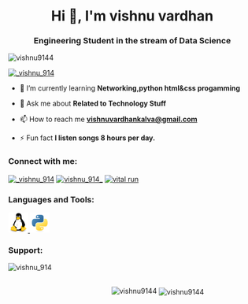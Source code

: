 <h1 align="center">Hi 👋, I'm vishnu vardhan</h1>
<h3 align="center">Engineering Student in the stream of Data Science</h3>

<p align="left"> <img src="https://komarev.com/ghpvc/?username=vishnu9144&label=Profile%20views&color=0e75b6&style=flat" alt="vishnu9144" /> </p>

<p align="left"> <a href="https://twitter.com/_vishnu_914" target="blank"><img src="https://img.shields.io/twitter/follow/_vishnu_914?logo=twitter&style=for-the-badge" alt="_vishnu_914" /></a> </p>

- 🌱 I’m currently learning **Networking,python html&css progamming**

- 💬 Ask me about **Related to Technology Stuff**

- 📫 How to reach me **vishnuvardhankalva@gmail.com**

- ⚡ Fun fact **I listen songs 8 hours per day.**

<h3 align="left">Connect with me:</h3>
<p align="left">
<a href="https://twitter.com/_vishnu_914" target="blank"><img align="center" src="https://raw.githubusercontent.com/rahuldkjain/github-profile-readme-generator/master/src/images/icons/Social/twitter.svg" alt="_vishnu_914" height="30" width="40" /></a>
<a href="https://instagram.com/vishnu_914_" target="blank"><img align="center" src="https://raw.githubusercontent.com/rahuldkjain/github-profile-readme-generator/master/src/images/icons/Social/instagram.svg" alt="vishnu_914_" height="30" width="40" /></a>
<a href="https://www.youtube.com/c/vital run" target="blank"><img align="center" src="https://raw.githubusercontent.com/rahuldkjain/github-profile-readme-generator/master/src/images/icons/Social/youtube.svg" alt="vital run" height="30" width="40" /></a>
</p>

<h3 align="left">Languages and Tools:</h3>
<p align="left"> <a href="https://www.linux.org/" target="_blank" rel="noreferrer"> <img src="https://raw.githubusercontent.com/devicons/devicon/master/icons/linux/linux-original.svg" alt="linux" width="40" height="40"/> </a> <a href="https://www.python.org" target="_blank" rel="noreferrer"> <img src="https://raw.githubusercontent.com/devicons/devicon/master/icons/python/python-original.svg" alt="python" width="40" height="40"/> </a> </p>

<h3 align="left">Support:</h3>
<p><a href="https://www.buymeacoffee.com/vishnu_914"> <img align="left" src="https://cdn.buymeacoffee.com/buttons/v2/default-yellow.png" height="50" width="210" alt="vishnu_914" /></a></p><br><br>

<p><img align="left" src="https://github-readme-stats.vercel.app/api/top-langs?username=vishnu9144&show_icons=true&locale=en&layout=compact" alt="vishnu9144" /></p>

<p>&nbsp;<img align="center" src="https://github-readme-stats.vercel.app/api?username=vishnu9144&show_icons=true&locale=en" alt="vishnu9144" /></p>
